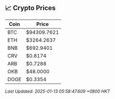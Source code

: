 ## 📈 Crypto Prices

| Coin | Price |
| ---- | ----- |
| BTC | $94309.7621 |
| ETH | $3264.2637 |
| BNB | $692.9401 |
| CRV | $0.8174 |
| ARB | $0.7288 |
| OKB | $48.0000 |
| DOGE | $0.3354 |

_Last Updated: 2025-01-13 05:58:47.609 +0800 HKT_